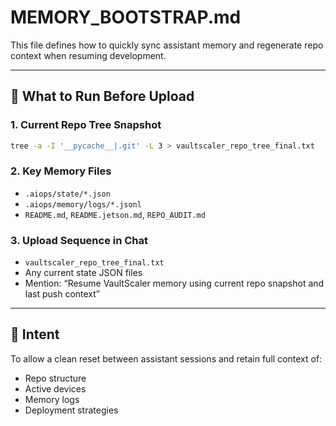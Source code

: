 # MEMORY_BOOTSTRAP.md

This file defines how to quickly sync assistant memory and regenerate repo context when resuming development.

---

## 🧠 What to Run Before Upload

### 1. Current Repo Tree Snapshot
```bash
tree -a -I '__pycache__|.git' -L 3 > vaultscaler_repo_tree_final.txt
```

### 2. Key Memory Files
- `.aiops/state/*.json`
- `.aiops/memory/logs/*.jsonl`
- `README.md`, `README.jetson.md`, `REPO_AUDIT.md`

### 3. Upload Sequence in Chat
- `vaultscaler_repo_tree_final.txt`
- Any current state JSON files
- Mention: “Resume VaultScaler memory using current repo snapshot and last push context”

---

## 🧭 Intent

To allow a clean reset between assistant sessions and retain full context of:

- Repo structure
- Active devices
- Memory logs
- Deployment strategies
